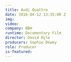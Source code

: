 ```yaml
---
title: Audi Quattro
date: 2016-04-12 13:35:00 Z
img: 
video: 
company: BBH
runtime: Documentary Film
director: David Ryle
producers: Sophie Dewey
role: Producer
is-featured: 
---
```


